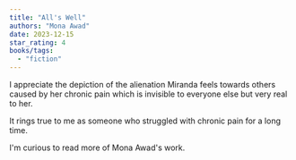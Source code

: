 ```yaml
---
title: "All's Well"
authors: "Mona Awad"
date: 2023-12-15
star_rating: 4
books/tags:
  - "fiction"
---
```


I appreciate the depiction of the alienation Miranda feels towards others caused
by her chronic pain which is invisible to everyone else but very real to her.

It rings true to me as someone who struggled with chronic pain for a long time.

<!--more-->

I'm curious to read more of Mona Awad's work.
